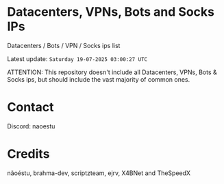 # Datacenters, VPNs, Bots and Socks IPs
 
Datacenters / Bots / VPN / Socks ips list

Latest update: `Saturday 19-07-2025 03:00:27 UTC` 

ATTENTION: This repository doesn't include all Datacenters, VPNs, Bots & Socks ips, 
but should include the vast majority of common ones.

# Contact
Discord: naoestu

# Credits
nãoéstu, brahma-dev, scriptzteam, ejrv, X4BNet and TheSpeedX
